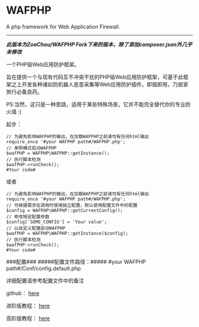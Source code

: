 # WAFPHP
A php framework for Web Application Firewall.
___
***此版本为ZoaChou/WAFPHP  Fork下来的版本，除了添加composer.json外几乎未修改***

一个PHP级Web应用防护框架。

旨在提供一个与现有代码互不冲突干扰的PHP级Web应用防护框架，可基于此框架之上开发各种诸如防机器人恶意采集等Web应用防护插件，即插即用，乃居家旅行必备良药。

PS:当然，这只是一种思路，适用于某些特殊场景，它并不能完全替代你的专业防火墙 :)

起步：

	// 为避免影响WAFPHP的输出，在加载WAFPHP之前请勿有任何html输出
	require_once '#your WAFPHP path#/WAFPHP.php';
	// 单例模式启动WAFPHP
	$wafPHP = WAFPHP\WAFPHP::getInstance();
	// 执行脚本检测
	$wafPHP->runCheck();
	#Your code#
或者

	// 为避免影响WAFPHP的输出，在加载WAFPHP之前请勿有任何html输出
	require_once '#your WAFPHP path#/WAFPHP.php';
	// 可根据需求在调用时使用独立配置，默认使用配置文件中的配置
	$config = WAFPHP\WAFPHP::getCurrentConfig();
	// 修改特定配置参数
	$config['SOME_CONFIG'] = 'Your value';
	// 以自定义配置启动WAFPHP
	$wafPHP = WAFPHP\WAFPHP::getInstance($config);
	// 执行脚本检测
	$wafPHP->runCheck();
	#Your code#


###配置###
#####配置文件路径：#####
\#your WAFPHP path\#/Conf/config.default.php

详细配置请参考配置文件中的备注

github：
[here](https://github.com/ZoaChou/WAFPHP)

进阶版教程：
[here](https://www.mudoom.com/Article/show/id/35.html)

高阶版教程：
[here](https://www.mudoom.com/Article/show/id/36.html)